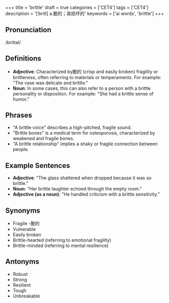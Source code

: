 +++
title = 'brittle'
draft = true
categories = ['CET4']
tags = ['CET4']
description = '[ˈbritl] a.脆的；易损坏的'
keywords = ['ai words', 'brittle']
+++

## Pronunciation
/brittəl/

## Definitions
- **Adjective**: Characterized by脆的 (crisp and easily broken) fragility or brittleness, often referring to materials or temperaments. For example: "The vase was delicate and brittle."
- **Noun**: In some cases, this can also refer to a person with a brittle personality or disposition. For example: "She had a brittle sense of humor."

## Phrases
- "A brittle voice" describes a high-pitched, fragile sound.
- "Brittle bones" is a medical term for osteoporosis, characterized by weakened and fragile bones.
- "A brittle relationship" implies a shaky or fragile connection between people.

## Example Sentences
- **Adjective**: "The glass shattered when dropped because it was so brittle."
- **Noun**: "Her brittle laughter echoed through the empty room."
- **Adjective (as a noun)**: "He handled criticism with a brittle sensitivity."

## Synonyms
- Fragile
-脆的
- Vulnerable
- Easily broken
- Brittle-hearted (referring to emotional fragility)
- Brittle-minded (referring to mental resilience)

## Antonyms
- Robust
- Strong
- Resilient
- Tough
- Unbreakable
